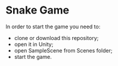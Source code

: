 # Snake Game
In order to start the game you need to:
- clone or download this repository;
- open it in Unity;
- open SampleScene from Scenes folder;
- start the game.
